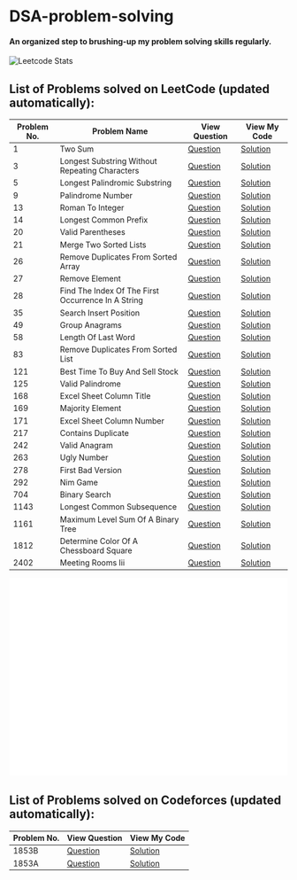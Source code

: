 # DSA-problem-solving
#### An organized step to brushing-up my problem solving skills regularly.

![Leetcode Stats](https://leetcard.jacoblin.cool/sushanthkumar78)

## List of Problems solved on LeetCode (updated automatically):

| Problem No. | Problem Name | View Question | View My Code |
| ----------- | ------------ | ------------- | ------------ |
| 1 | Two Sum | [Question](https://leetcode.com/problems/two-sum/) | [Solution](./Leetcode/1.two-sum.py) |
| 3 | Longest Substring Without Repeating Characters | [Question](https://leetcode.com/problems/longest-substring-without-repeating-characters/) | [Solution](./Leetcode/3.longest-substring-without-repeating-characters.py) |
| 5 | Longest Palindromic Substring | [Question](https://leetcode.com/problems/longest-palindromic-substring/) | [Solution](./Leetcode/5.longest-palindromic-substring.py) |
| 9 | Palindrome Number | [Question](https://leetcode.com/problems/palindrome-number/) | [Solution](./Leetcode/9.palindrome-number.py) |
| 13 | Roman To Integer | [Question](https://leetcode.com/problems/roman-to-integer/) | [Solution](./Leetcode/13.roman-to-integer.py) |
| 14 | Longest Common Prefix | [Question](https://leetcode.com/problems/longest-common-prefix/) | [Solution](./Leetcode/14.longest-common-prefix.py) |
| 20 | Valid Parentheses | [Question](https://leetcode.com/problems/valid-parentheses/) | [Solution](./Leetcode/20.valid-parentheses.py) |
| 21 | Merge Two Sorted Lists | [Question](https://leetcode.com/problems/merge-two-sorted-lists/) | [Solution](./Leetcode/21.merge-two-sorted-lists.py) |
| 26 | Remove Duplicates From Sorted Array | [Question](https://leetcode.com/problems/remove-duplicates-from-sorted-array/) | [Solution](./Leetcode/26.remove-duplicates-from-sorted-array.py) |
| 27 | Remove Element | [Question](https://leetcode.com/problems/remove-element/) | [Solution](./Leetcode/27.remove-element.py) |
| 28 | Find The Index Of The First Occurrence In A String | [Question](https://leetcode.com/problems/find-the-index-of-the-first-occurrence-in-a-string/) | [Solution](./Leetcode/28.find-the-index-of-the-first-occurrence-in-a-string.py) |
| 35 | Search Insert Position | [Question](https://leetcode.com/problems/search-insert-position/) | [Solution](./Leetcode/35.search-insert-position.py) |
| 49 | Group Anagrams | [Question](https://leetcode.com/problems/group-anagrams/) | [Solution](./Leetcode/49.group-anagrams.py) |
| 58 | Length Of Last Word | [Question](https://leetcode.com/problems/length-of-last-word/) | [Solution](./Leetcode/58.length-of-last-word.py) |
| 83 | Remove Duplicates From Sorted List | [Question](https://leetcode.com/problems/remove-duplicates-from-sorted-list/) | [Solution](./Leetcode/83.remove-duplicates-from-sorted-list.py) |
| 121 | Best Time To Buy And Sell Stock | [Question](https://leetcode.com/problems/best-time-to-buy-and-sell-stock/) | [Solution](./Leetcode/121.best-time-to-buy-and-sell-stock.py) |
| 125 | Valid Palindrome | [Question](https://leetcode.com/problems/valid-palindrome/) | [Solution](./Leetcode/125.valid-palindrome.py) |
| 168 | Excel Sheet Column Title | [Question](https://leetcode.com/problems/excel-sheet-column-title/) | [Solution](./Leetcode/168.excel-sheet-column-title.py) |
| 169 | Majority Element | [Question](https://leetcode.com/problems/majority-element/) | [Solution](./Leetcode/169.majority-element.py) |
| 171 | Excel Sheet Column Number | [Question](https://leetcode.com/problems/excel-sheet-column-number/) | [Solution](./Leetcode/171.excel-sheet-column-number.py) |
| 217 | Contains Duplicate | [Question](https://leetcode.com/problems/contains-duplicate/) | [Solution](./Leetcode/217.contains-duplicate.py) |
| 242 | Valid Anagram | [Question](https://leetcode.com/problems/valid-anagram/) | [Solution](./Leetcode/242.valid-anagram.py) |
| 263 | Ugly Number | [Question](https://leetcode.com/problems/ugly-number/) | [Solution](./Leetcode/263.ugly-number.py) |
| 278 | First Bad Version | [Question](https://leetcode.com/problems/first-bad-version/) | [Solution](./Leetcode/278.first-bad-version.py) |
| 292 | Nim Game | [Question](https://leetcode.com/problems/nim-game/) | [Solution](./Leetcode/292.nim-game.py) |
| 704 | Binary Search | [Question](https://leetcode.com/problems/binary-search/) | [Solution](./Leetcode/704.binary-search.py) |
| 1143 | Longest Common Subsequence | [Question](https://leetcode.com/problems/longest-common-subsequence/) | [Solution](./Leetcode/1143.longest-common-subsequence.py) |
| 1161 | Maximum Level Sum Of A Binary Tree | [Question](https://leetcode.com/problems/maximum-level-sum-of-a-binary-tree/) | [Solution](./Leetcode/1161.maximum-level-sum-of-a-binary-tree.py) |
| 1812 | Determine Color Of A Chessboard Square | [Question](https://leetcode.com/problems/determine-color-of-a-chessboard-square/) | [Solution](./Leetcode/1812.determine-color-of-a-chessboard-square.py) |
| 2402 | Meeting Rooms Iii | [Question](https://leetcode.com/problems/meeting-rooms-iii/) | [Solution](./Leetcode/2402.meeting-rooms-iii.py) |


![](https://raw.githubusercontent.com/sushantjha78/cf-stats/main/output/light_card.svg#gh-dark-mode-only)



## List of Problems solved on Codeforces (updated automatically):

| Problem No. | View Question | View My Code |
| ----------- | ------------- | ------------ |
| 1853B | [Question](https://codeforces.com/contest/1853/problem/B) | [Solution](./Codeforces/1853B.py) |
| 1853A | [Question](https://codeforces.com/contest/1853/problem/A) | [Solution](./Codeforces/1853A.py) |
